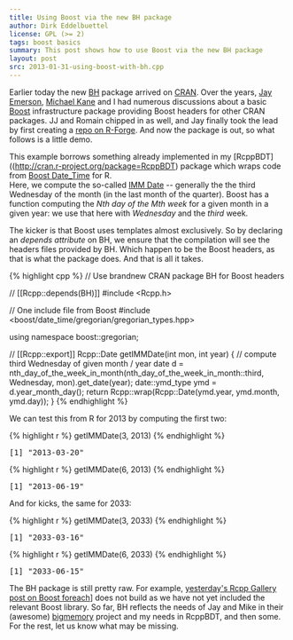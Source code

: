 ```yaml
---
title: Using Boost via the new BH package
author: Dirk Eddelbuettel
license: GPL (>= 2)
tags: boost basics 
summary: This post shows how to use Boost via the new BH package
layout: post
src: 2013-01-31-using-boost-with-bh.cpp
---
```

Earlier today the new [BH](http://cran.r-project.org/package=BH) package arrived on [CRAN](http://cran.r-project.org). 
Over the years, [Jay Emerson](http://www.stat.yale.edu/~jay/), [Michael Kane](http://sites.google.com/site/kaneplusplus/) 
and I had numerous discussions about a basic [Boost](http://www.boost.org) infrastructure package providing Boost headers 
for other CRAN packages. JJ and Romain chipped in as well, and Jay finally took the lead by first creating a 
[repo on R-Forge](http://boostheaders.r-forge.r-project.org/). And now the package is out, so what follows is a little demo.

This example borrows something already implemented in my [RcppBDT]((http://cran.r-project.org/package=RcppBDT) package which wraps
code from [Boost Date_Time](http://www.boost.org/doc/libs/1_52_0/doc/html/date_time.html) for R.  
Here, we compute the so-called [IMM Date](http://en.wikipedia.org/wiki/IMM_dates) -- generally the
the third Wednesday of the month (in the last month of the quarter).  Boost has a function computing the _Nth day of the Mth week_ 
for a given month in a given year: we use that here with _Wednesday_ and the _third_ week.

The kicker is that Boost uses templates almost exclusively. So by declaring an _depends attribute_ on BH, we ensure that 
the compilation will see the headers files provided by BH.  Which happen to be the Boost headers, as that is what the package does. 
And that is all it takes.



{% highlight cpp %}
// Use brandnew CRAN package BH for Boost headers

// [[Rcpp::depends(BH)]]
#include <Rcpp.h>

// One include file from Boost
#include <boost/date_time/gregorian/gregorian_types.hpp>

using namespace boost::gregorian;

// [[Rcpp::export]]
Rcpp::Date getIMMDate(int mon, int year) {
    // compute third Wednesday of given month / year
    date d = nth_day_of_the_week_in_month(nth_day_of_the_week_in_month::third,
                                          Wednesday, mon).get_date(year);
    date::ymd_type ymd = d.year_month_day();
    return Rcpp::wrap(Rcpp::Date(ymd.year, ymd.month, ymd.day));
}
{% endhighlight %}


We can test this from R for 2013 by computing the first two:

{% highlight r %}
getIMMDate(3, 2013)
{% endhighlight %}



<pre class="output">
[1] "2013-03-20"
</pre>



{% highlight r %}
getIMMDate(6, 2013)
{% endhighlight %}



<pre class="output">
[1] "2013-06-19"
</pre>


And for kicks, the same for 2033:

{% highlight r %}
getIMMDate(3, 2033)
{% endhighlight %}



<pre class="output">
[1] "2033-03-16"
</pre>



{% highlight r %}
getIMMDate(6, 2033)
{% endhighlight %}



<pre class="output">
[1] "2033-06-15"
</pre>


The BH package is still pretty raw. For example, [yesterday's Rcpp
Gallery post on Boost foreach](../boost-foreach)] does not build as
we have not yet included the relevant Boost library. So far, BH reflects the needs of 
Jay and Mike in their (awesome) [bigmemory](http://www.bigmemory.org) project
and my needs in RcppBDT, and then some.  For the rest, let us know what may be missing.
